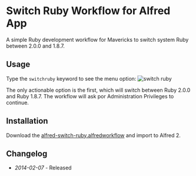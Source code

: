 # Switch Ruby Workflow for Alfred App

A simple Ruby development workflow for Mavericks to switch system Ruby between 2.0.0 and 1.8.7.

## Usage

Type the ```switchruby``` keyword to see the menu option:
![switch ruby](https://raw.github.com/ramiroaraujo/alfred-switch-ruby-workflow/master/screenshots/switch-ruby.png)

The only actionable option is the first, which will switch between Ruby 2.0.0 and Ruby 1.8.7. The workflow will ask por Administration Privileges to continue.

## Installation
Download the [alfred-switch-ruby.alfredworkflow](https://github.com/ramiroaraujo/alfred-switch-ruby-workflow/raw/master/alfred-switch-ruby.alfredworkflow) and import to Alfred 2.

## Changelog
* _2014-02-07_ - Released


